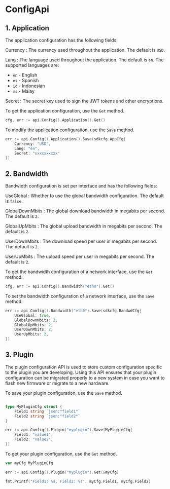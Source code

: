 # ConfigApi

## 1. Application

The application configuration has the following fields:

Currency
: The currency used throughout the application. The default is `USD`.

Lang
: The language used throughout the application. The default is `en`. The supported languages are:

- `en` - English
- `es` - Spanish
- `id` - Indonesian
- `ms` - Malay

Secret
: The secret key used to sign the JWT tokens and other encryptions.

To get the application configuration, use the `Get` method.

```go
cfg, err := api.Config().Application().Get()
```

To modify the application configuration, use the `Save` method.

```go
err := api.Config().Application().Save(sdkcfg.AppCfg{
    Currency: "USD",
    Lang: "en",
    Secret: "xxxxxxxxxx"
})
```

## 2. Bandwidth

Bandwidth configuration is set per interface and has the following fields:

UseGlobal
: Whether to use the global bandwidth configuration. The default is `false`.

GlobalDownMbits
: The global download bandwidth in megabits per second. The default is `2`.

GlobalUpMbits
: The global upload bandwidth in megabits per second. The default is `2`.

UserDownMbits
: The download speed per user in megabits per second. The default is `2`.

UserUpMbits
: The upload speed per user in megabits per second. The default is `2`.

To get the bandwidth configuration of a network interface, use the `Get` method.

```go
cfg, err := api.Config().Bandwidth("eth0").Get()
```

To set the bandwidth configuration of a network interface, use the `Save` method.

```go
err := api.Config().Bandwidth("eth0").Save(sdkcfg.BandwdCfg{
    UseGlobal: true,
    GlobalDownMbits: 2,
    GlobalUpMbits: 2,
    UserDownMbits: 2,
    UserUpMbits: 2,
})
```

## 3. Plugin

The plugin configuration API is used to store custom configuration specific to the plugin you are developing. Using this API ensures that your plugin configuration can be migrated properly to a new system in case you want to flash new firmware or migrate to a new hardware.

To save your plugin configuration, use the `Save` method.

```go

type MyPluginCfg struct {
    Field1 string `json:"field1"`
    Field2 string `json:"field2"`
}

err := api.Config().Plugin("myplugin").Save(MyPluginCfg{
    Field1: "value1",
    Field2: "value2",
})
```

To get your plugin configuration, use the `Get` method.

```go
var myCfg MyPluginCfg

err := api.Config().Plugin("myplugin").Get(&myCfg)

fmt.Printf("Field1: %s, Field2: %s", myCfg.Field1, myCfg.Field2)
```
